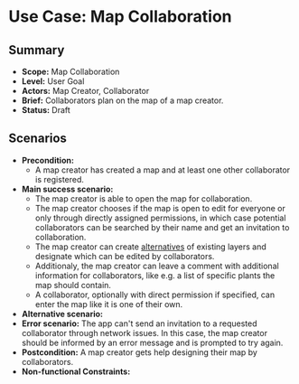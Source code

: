 # Use Case: Map Collaboration

## Summary

- **Scope:** Map Collaboration
- **Level:** User Goal
- **Actors:** Map Creator, Collaborator
- **Brief:** Collaborators plan on the map of a map creator.
- **Status:** Draft

## Scenarios

- **Precondition:**
  - A map creator has created a map and at least one other collaborator is registered.
- **Main success scenario:**
  - The map creator is able to open the map for collaboration.
  - The map creator chooses if the map is open to edit for everyone or only through directly assigned permissions,
    in which case potential collaborators can be searched by their name and get an invitation to collaboration.
  - The map creator can create [alternatives](../layers_alternatives.md) of existing layers and designate which can be edited by collaborators.
  - Additionaly, the map creator can leave a comment with additional information for collaborators,
    like e.g. a list of specific plants the map should contain.
  - A collaborator, optionally with direct permission if specified, can enter the map like it is one of their own.
- **Alternative scenario:**
- **Error scenario:**
  The app can't send an invitation to a requested collaborator through network issues.
  In this case, the map creator should be informed by an error message and is prompted to try again.
- **Postcondition:**
  A map creator gets help designing their map by collaborators.
- **Non-functional Constraints:**
